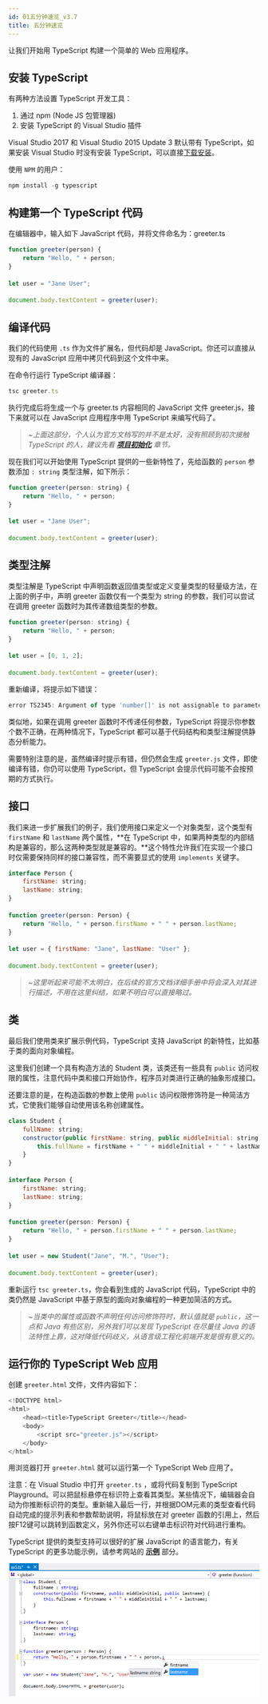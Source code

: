 ```yaml
---
id: 01五分钟速览_v3.7
title: 五分钟速览
---
```


让我们开始用 TypeScript 构建一个简单的 Web 应用程序。

## 安装 TypeScript

有两种方法设置 TypeScript 开发工具：

1. 通过 npm (Node JS 包管理器)
2. 安装 TypeScript 的 Visual Studio 插件

Visual Studio 2017 和 Visual Studio 2015 Update 3 默认带有 TypeScript，如果安装 Visual Studio 时没有安装 TypeScript，可以直接[下载安装](https://www.typescriptlang.org/#download-links)。

使用 `NPM` 的用户：
<!--JavaScript-->

```js
npm install -g typescript  
```

## 构建第一个 TypeScript 代码

在编辑器中，输入如下 JavaScript 代码，并将文件命名为：greeter.ts
<!--JavaScript-->

```js
function greeter(person) {
    return "Hello, " + person;
}

let user = "Jane User";

document.body.textContent = greeter(user);
```

## 编译代码

我们的代码使用 `.ts` 作为文件扩展名，但代码却是 JavaScript。你还可以直接从现有的 JavaScript 应用中拷贝代码到这个文件中来。

在命令行运行 TypeScript 编译器：
<!--JavaScript-->

```js
tsc greeter.ts
```

执行完成后将生成一个与 greeter.ts 内容相同的 JavaScript 文件 greeter.js，接下来就可以在 JavaScript 应用程序中用 TypeScript 来编写代码了。
>*~上面这部分，个人认为官方文档写的并不是太好，没有照顾到初次接触 TypeScript 的人，建议先看 [**项目初始化**](../../../01开始/01项目初始化.md) 章节。*

现在我们可以开始使用 TypeScript 提供的一些新特性了，先给函数的 `person` 参数添加 `: string` 类型注解，如下所示：
<!--JavaScript-->

```js
function greeter(person: string) {
    return "Hello, " + person;
}

let user = "Jane User";

document.body.textContent = greeter(user);
```

## 类型注解

类型注解是 TypeScript 中声明函数返回值类型或定义变量类型的轻量级方法，在上面的例子中，声明 greeter 函数仅有一个类型为 string 的参数，我们可以尝试在调用 greeter 函数时为其传递数组类型的参数。
<!--JavaScript-->

```js
function greeter(person: string) {
    return "Hello, " + person;
}

let user = [0, 1, 2];

document.body.textContent = greeter(user);
```

重新编译，将提示如下错误：
<!--JavaScript-->

```js
error TS2345: Argument of type 'number[]' is not assignable to parameter of type 'string'.
```

类似地，如果在调用 greeter 函数时不传递任何参数，TypeScript 将提示你参数个数不正确，在两种情况下，TypeScript 都可以基于代码结构和类型注解提供静态分析能力。

需要特别注意的是，虽然编译时提示有错，但仍然会生成 `greeter.js` 文件，即使编译有错，你仍可以使用 TypeScript，但 TypeScript 会提示代码可能不会按预期的方式执行。

## 接口

我们来进一步扩展我们的例子，我们使用接口来定义一个对象类型，这个类型有 `firstName` 和 `lastName` 两个属性，**在 TypeScript 中，如果两种类型的内部结构是兼容的，那么这两种类型就是兼容的。**这个特性允许我们在实现一个接口时仅需要保持同样的接口兼容性，而不需要显式的使用 `implements` 关键字。
<!--JavaScript-->

```js
interface Person {
    firstName: string;
    lastName: string;
}

function greeter(person: Person) {
    return "Hello, " + person.firstName + " " + person.lastName;
}

let user = { firstName: "Jane", lastName: "User" };

document.body.textContent = greeter(user);
```

>*~这里听起来可能不太明白，在后续的官方文档详细手册中将会深入对其进行描述，不用在这里纠结，如果不明白可以直接略过。*

## 类

最后我们使用类来扩展示例代码，TypeScript 支持 JavaScript 的新特性，比如基于类的面向对象编程。

这里我们创建一个具有构造方法的 Student 类，该类还有一些具有 `public` 访问权限的属性，注意代码中类和接口开始协作，程序员对类进行正确的抽象形成接口。

还要注意的是，在构造函数的参数上使用 `public` 访问权限修饰符是一种简洁方式，它使我们能够自动使用该名称创建属性。
<!--JavaScript-->

```js
class Student {
    fullName: string;
    constructor(public firstName: string, public middleInitial: string, public lastName: string) {
        this.fullName = firstName + " " + middleInitial + " " + lastName;
    }
}

interface Person {
    firstName: string;
    lastName: string;
}

function greeter(person: Person) {
    return "Hello, " + person.firstName + " " + person.lastName;
}

let user = new Student("Jane", "M.", "User");

document.body.textContent = greeter(user);
```

重新运行 `tsc greeter.ts`，你会看到生成的 JavaScript 代码，TypeScript 中的类仍然是 JavaScript 中基于原型的面向对象编程的一种更加简洁的方式。

> *~当类中的属性或函数不声明任何访问修饰符时，默认值就是 `public`，这一点和 Java 有些区别，另外我们可以发现 TypeScript 在尽量往 Java 的语法特性上靠，这对降低代码歧义，从语言级工程化前端开发是很有意义的。*

## 运行你的 TypeScript Web 应用

创建 `greeter.html` 文件，文件内容如下：
<!--JavaScript-->

```js
<!DOCTYPE html>
<html>
    <head><title>TypeScript Greeter</title></head>
    <body>
        <script src="greeter.js"></script>
    </body>
</html>
```

用浏览器打开 `greeter.html` 就可以运行第一个 TypeScript Web 应用了。

注意：在 Visual Studio 中打开 `greeter.ts` ，或将代码复制到 TypeScript Playground。可以把鼠标悬停在标识符上查看其类型。某些情况下，编辑器会自动为你推断标识符的类型。重新输入最后一行，并根据DOM元素的类型查看代码自动完成的提示列表和参数帮助说明，将鼠标放在对 greeter 函数的引用上，然后按F12键可以跳转到函数定义，另外你还可以右键单击标识符对代码进行重构。

TypeScript 提供的类型支持可以很好的扩展 JavaScript 的语言能力，有关 TypeScript 的更多功能示例，请参考网站的 [**示例**](https://www.typescriptlang.org/samples/index.html) 部分。

![示例](/docs/assets/02官方文档/v3.7/01入门指南/greet_person.png)
